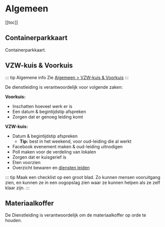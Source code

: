 # Algemeen

[[toc]]

## Containerparkkaart

Containerparkkaart.

## VZW-kuis & Voorkuis

::: tip Algemene info
Zie [Algemeen > VZW-kuis & Voorkuis](/algemeen/vzwkuis.md)
:::

De dienstleiding is verantwoordelijk voor volgende zaken:

**Voorkuis:**

* Inschatten hoeveel werk er is
* Een datum & begintijdstip afspreken
* Zorgen dat er genoeg leiding komt

**VZW-kuis:**

* Datum & begintijdstip afspreken 
  * **Tip:** best in het weekend, voor oud-leiding die al werkt
* Facebook evenement maken & oud-leiding uitnodigen
* Poll maken voor de verdeling van lokalen
* Zorgen dat er kuisgerief is
* Eten voorzien
* Overzicht bewaren en [diensten leiden](/dienstleiding/intro.md#diensten-leiden)

::: tip
Maak een checklist op een groot blad. Zo kunnen mensen vooruitgang zien, en kunnen ze in een oogopslag zien waar ze kunnen helpen als ze zelf klaar zijn.
:::

## Materiaalkoffer

De Dienstleiding is verantwoordelijk om de materiaalkoffer op orde te houden.
